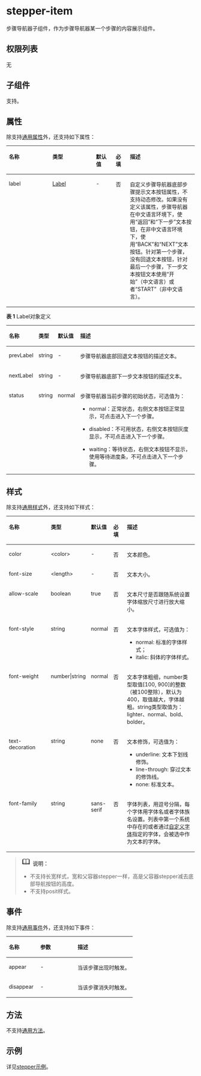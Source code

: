 # stepper-item<a name="ZH-CN_TOPIC_0000001127125034"></a>

步骤导航器子组件，作为步骤导航器某一个步骤的内容展示组件。

## 权限列表<a name="section11257113618419"></a>

无

## 子组件<a name="section9288143101012"></a>

支持。

## 属性<a name="section2907183951110"></a>

除支持[通用属性](js-components-common-attributes.md)外，还支持如下属性：

<table><thead align="left"><tr><th class="cellrowborder" valign="top" width="23.119999999999997%" id="mcps1.1.6.1.1"><p>名称</p>
</th>
<th class="cellrowborder" valign="top" width="23.119999999999997%" id="mcps1.1.6.1.2"><p>类型</p>
</th>
<th class="cellrowborder" valign="top" width="10.48%" id="mcps1.1.6.1.3"><p>默认值</p>
</th>
<th class="cellrowborder" valign="top" width="7.5200000000000005%" id="mcps1.1.6.1.4"><p>必填</p>
</th>
<th class="cellrowborder" valign="top" width="35.76%" id="mcps1.1.6.1.5"><p>描述</p>
</th>
</tr>
</thead>
<tbody><tr><td class="cellrowborder" valign="top" width="23.119999999999997%" headers="mcps1.1.6.1.1 "><p>label</p>
</td>
<td class="cellrowborder" valign="top" width="23.119999999999997%" headers="mcps1.1.6.1.2 "><p><a href="#table119681501422">Label</a></p>
</td>
<td class="cellrowborder" valign="top" width="10.48%" headers="mcps1.1.6.1.3 "><p>-</p>
</td>
<td class="cellrowborder" valign="top" width="7.5200000000000005%" headers="mcps1.1.6.1.4 "><p>否</p>
</td>
<td class="cellrowborder" valign="top" width="35.76%" headers="mcps1.1.6.1.5 "><p>自定义步骤导航器底部步骤提示文本按钮属性，不支持动态修改。如果没有定义该属性，步骤导航器在中文语言环境下，使用“返回”和“下一步”文本按钮，在非中文语言环境下，使用“BACK”和“NEXT”文本按钮。针对第一个步骤，没有回退文本按钮，针对最后一个步骤，下一步文本按钮文本使用“开始”（中文语言）或者“START”（非中文语言）。</p>
</td>
</tr>
</tbody>
</table>

**表 1**  Label对象定义

<a name="table119681501422"></a>
<table><thead align="left"><tr><th class="cellrowborder" valign="top" width="11.06%" id="mcps1.2.5.1.1"><p>名称</p>
</th>
<th class="cellrowborder" valign="top" width="9.08%" id="mcps1.2.5.1.2"><p>类型</p>
</th>
<th class="cellrowborder" valign="top" width="8.450000000000001%" id="mcps1.2.5.1.3"><p>默认值</p>
</th>
<th class="cellrowborder" valign="top" width="71.41%" id="mcps1.2.5.1.4"><p>描述</p>
</th>
</tr>
</thead>
<tbody><tr><td class="cellrowborder" valign="top" width="11.06%" headers="mcps1.2.5.1.1 "><p>prevLabel</p>
</td>
<td class="cellrowborder" valign="top" width="9.08%" headers="mcps1.2.5.1.2 "><p>string</p>
</td>
<td class="cellrowborder" valign="top" width="8.450000000000001%" headers="mcps1.2.5.1.3 "><p>-</p>
</td>
<td class="cellrowborder" valign="top" width="71.41%" headers="mcps1.2.5.1.4 "><p>步骤导航器底部回退文本按钮的描述文本。</p>
</td>
</tr>
<tr><td class="cellrowborder" valign="top" width="11.06%" headers="mcps1.2.5.1.1 "><p>nextLabel</p>
</td>
<td class="cellrowborder" valign="top" width="9.08%" headers="mcps1.2.5.1.2 "><p>string</p>
</td>
<td class="cellrowborder" valign="top" width="8.450000000000001%" headers="mcps1.2.5.1.3 "><p>-</p>
</td>
<td class="cellrowborder" valign="top" width="71.41%" headers="mcps1.2.5.1.4 "><p>步骤导航器底部下一步文本按钮的描述文本。</p>
</td>
</tr>
<tr><td class="cellrowborder" valign="top" width="11.06%" headers="mcps1.2.5.1.1 "><p>status</p>
</td>
<td class="cellrowborder" valign="top" width="9.08%" headers="mcps1.2.5.1.2 "><p>string</p>
</td>
<td class="cellrowborder" valign="top" width="8.450000000000001%" headers="mcps1.2.5.1.3 "><p>normal</p>
</td>
<td class="cellrowborder" valign="top" width="71.41%" headers="mcps1.2.5.1.4 "><p>步骤导航器当前步骤的初始状态，可选值为：</p>
<ul><li>normal：正常状态，右侧文本按钮正常显示，可点击进入下一个步骤。</li></ul>
<ul><li>disabled：不可用状态，右侧文本按钮灰度显示，不可点击进入下一个步骤。</li></ul>
<ul><li>waiting：等待状态，右侧文本按钮不显示，使用等待进度条，不可点击进入下一个步骤。</li></ul>
</td>
</tr>
</tbody>
</table>

## 样式<a name="section1326042123512"></a>

除支持[通用样式](js-components-common-styles.md)外，还支持如下样式：

<table><thead align="left"><tr><th class="cellrowborder" valign="top" width="23.11768823117688%" id="mcps1.1.6.1.1"><p>名称</p>
</th>
<th class="cellrowborder" valign="top" width="20.477952204779523%" id="mcps1.1.6.1.2"><p>类型</p>
</th>
<th class="cellrowborder" valign="top" width="8.869113088691131%" id="mcps1.1.6.1.3"><p>默认值</p>
</th>
<th class="cellrowborder" valign="top" width="7.519248075192481%" id="mcps1.1.6.1.4"><p>必填</p>
</th>
<th class="cellrowborder" valign="top" width="40.01599840015999%" id="mcps1.1.6.1.5"><p>描述</p>
</th>
</tr>
</thead>
<tbody><tr><td class="cellrowborder" valign="top" width="23.11768823117688%" headers="mcps1.1.6.1.1 "><p>color</p>
</td>
<td class="cellrowborder" valign="top" width="20.477952204779523%" headers="mcps1.1.6.1.2 "><p>&lt;color&gt;</p>
</td>
<td class="cellrowborder" valign="top" width="8.869113088691131%" headers="mcps1.1.6.1.3 "><p>-</p>
</td>
<td class="cellrowborder" valign="top" width="7.519248075192481%" headers="mcps1.1.6.1.4 "><p>否</p>
</td>
<td class="cellrowborder" valign="top" width="40.01599840015999%" headers="mcps1.1.6.1.5 "><p>文本颜色。</p>
</td>
</tr>
<tr><td class="cellrowborder" valign="top" width="23.11768823117688%" headers="mcps1.1.6.1.1 "><p>font-size</p>
</td>
<td class="cellrowborder" valign="top" width="20.477952204779523%" headers="mcps1.1.6.1.2 "><p>&lt;length&gt;</p>
</td>
<td class="cellrowborder" valign="top" width="8.869113088691131%" headers="mcps1.1.6.1.3 "><p>-</p>
</td>
<td class="cellrowborder" valign="top" width="7.519248075192481%" headers="mcps1.1.6.1.4 "><p>否</p>
</td>
<td class="cellrowborder" valign="top" width="40.01599840015999%" headers="mcps1.1.6.1.5 "><p>文本大小。</p>
</td>
</tr>
<tr><td class="cellrowborder" valign="top" width="23.11768823117688%" headers="mcps1.1.6.1.1 "><p>allow-scale</p>
</td>
<td class="cellrowborder" valign="top" width="20.477952204779523%" headers="mcps1.1.6.1.2 "><p>boolean</p>
</td>
<td class="cellrowborder" valign="top" width="8.869113088691131%" headers="mcps1.1.6.1.3 "><p>true</p>
</td>
<td class="cellrowborder" valign="top" width="7.519248075192481%" headers="mcps1.1.6.1.4 "><p>否</p>
</td>
<td class="cellrowborder" valign="top" width="40.01599840015999%" headers="mcps1.1.6.1.5 "><p>文本尺寸是否跟随系统设置字体缩放尺寸进行放大缩小。</p>
</td>
</tr>
<tr><td class="cellrowborder" valign="top" width="23.11768823117688%" headers="mcps1.1.6.1.1 "><p>font-style</p>
</td>
<td class="cellrowborder" valign="top" width="20.477952204779523%" headers="mcps1.1.6.1.2 "><p>string</p>
</td>
<td class="cellrowborder" valign="top" width="8.869113088691131%" headers="mcps1.1.6.1.3 "><p>normal</p>
</td>
<td class="cellrowborder" valign="top" width="7.519248075192481%" headers="mcps1.1.6.1.4 "><p>否</p>
</td>
<td class="cellrowborder" valign="top" width="40.01599840015999%" headers="mcps1.1.6.1.5 "><p>文本字体样式，可选值为：</p>
<ul><li>normal: 标准的字体样式；</li><li>italic: 斜体的字体样式。</li></ul>
</td>
</tr>
<tr><td class="cellrowborder" valign="top" width="23.11768823117688%" headers="mcps1.1.6.1.1 "><p>font-weight</p>
</td>
<td class="cellrowborder" valign="top" width="20.477952204779523%" headers="mcps1.1.6.1.2 "><p>number|string</p>
</td>
<td class="cellrowborder" valign="top" width="8.869113088691131%" headers="mcps1.1.6.1.3 "><p>normal</p>
</td>
<td class="cellrowborder" valign="top" width="7.519248075192481%" headers="mcps1.1.6.1.4 "><p>否</p>
</td>
<td class="cellrowborder" valign="top" width="40.01599840015999%" headers="mcps1.1.6.1.5 "><p>文本字体粗细，number类型取值[100, 900]的整数（被100整除），默认为400，取值越大，字体越粗。string类型取值为：lighter、normal、bold、bolder。</p>
</td>
</tr>
<tr><td class="cellrowborder" valign="top" width="23.11768823117688%" headers="mcps1.1.6.1.1 "><p>text-decoration</p>
</td>
<td class="cellrowborder" valign="top" width="20.477952204779523%" headers="mcps1.1.6.1.2 "><p>string</p>
</td>
<td class="cellrowborder" valign="top" width="8.869113088691131%" headers="mcps1.1.6.1.3 "><p>none</p>
</td>
<td class="cellrowborder" valign="top" width="7.519248075192481%" headers="mcps1.1.6.1.4 "><p>否</p>
</td>
<td class="cellrowborder" valign="top" width="40.01599840015999%" headers="mcps1.1.6.1.5 "><p>文本修饰，可选值为：</p>
<ul><li>underline: 文本下划线修饰。</li><li>line-through: 穿过文本的修饰线。</li><li>none: 标准文本。</li></ul>
</td>
</tr>
<tr><td class="cellrowborder" valign="top" width="23.11768823117688%" headers="mcps1.1.6.1.1 "><p>font-family</p>
</td>
<td class="cellrowborder" valign="top" width="20.477952204779523%" headers="mcps1.1.6.1.2 "><p>string</p>
</td>
<td class="cellrowborder" valign="top" width="8.869113088691131%" headers="mcps1.1.6.1.3 "><p>sans-serif</p>
</td>
<td class="cellrowborder" valign="top" width="7.519248075192481%" headers="mcps1.1.6.1.4 "><p>否</p>
</td>
<td class="cellrowborder" valign="top" width="40.01599840015999%" headers="mcps1.1.6.1.5 "><p>字体列表，用逗号分隔，每个字体用字体名或者字体族名设置。列表中第一个系统中存在的或者通过<a href="js-components-common-customizing-font.md">自定义字体</a>指定的字体，会被选中作为文本的字体。</p>
</td>
</tr>
</tbody>
</table>

>![](../../public_sys-resources/icon-note.gif) **说明：** 
>-   不支持长宽样式，宽和父容器stepper一样，高是父容器stepper减去底部导航按钮的高度。
>-   不支持posit样式。

## 事件<a name="section121081858163714"></a>

除支持[通用事件](js-components-common-events.md)外，还支持如下事件：

<table><thead align="left"><tr><th class="cellrowborder" valign="top" width="24.852485248524854%" id="mcps1.1.4.1.1"><p>名称</p>
</th>
<th class="cellrowborder" valign="top" width="29.552955295529554%" id="mcps1.1.4.1.2"><p>参数</p>
</th>
<th class="cellrowborder" valign="top" width="45.5945594559456%" id="mcps1.1.4.1.3"><p>描述</p>
</th>
</tr>
</thead>
<tbody><tr><td class="cellrowborder" valign="top" width="24.852485248524854%" headers="mcps1.1.4.1.1 "><p>appear</p>
</td>
<td class="cellrowborder" valign="top" width="29.552955295529554%" headers="mcps1.1.4.1.2 "><p>-</p>
</td>
<td class="cellrowborder" valign="top" width="45.5945594559456%" headers="mcps1.1.4.1.3 "><p>当该步骤出现时触发。</p>
</td>
</tr>
<tr><td class="cellrowborder" valign="top" width="24.852485248524854%" headers="mcps1.1.4.1.1 "><p>disappear</p>
</td>
<td class="cellrowborder" valign="top" width="29.552955295529554%" headers="mcps1.1.4.1.2 "><p>-</p>
</td>
<td class="cellrowborder" valign="top" width="45.5945594559456%" headers="mcps1.1.4.1.3 "><p>当该步骤消失时触发。</p>
</td>
</tr>
</tbody>
</table>

## 方法<a name="section2279124532420"></a>

不支持[通用方法](js-components-common-methods.md)。

## 示例<a name="section10326712123215"></a>

详见[stepper示例](js-components-container-stepper.md)。

